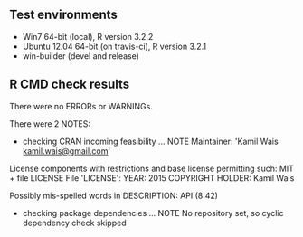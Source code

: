 ## Test environments
* Win7 64-bit (local), R version 3.2.2
* Ubuntu 12.04 64-bit (on travis-ci), R version 3.2.1
* win-builder (devel and release)

## R CMD check results
There were no ERRORs or WARNINGs. 

There were 2 NOTES:

* checking CRAN incoming feasibility ... NOTE
Maintainer: 'Kamil Wais <kamil.wais@gmail.com>'

License components with restrictions and base license permitting such:
  MIT + file LICENSE
File 'LICENSE':
  YEAR: 2015
  COPYRIGHT HOLDER: Kamil Wais

Possibly mis-spelled words in DESCRIPTION:
  API (8:42)
  
* checking package dependencies ... NOTE
  No repository set, so cyclic dependency check skipped  
  

